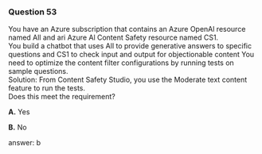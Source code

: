 ### Question 53

You have an Azure subscription that contains an Azure OpenAl resource named All and ari Azure Al Content Safety resource named CS1.  
You build a chatbot that uses All to provide generative answers to specific questions and CS1 to check input and output for objectionable content You need to optimize the content filter configurations by running tests on sample questions.  
Solution: From Content Safety Studio, you use the Moderate text content feature to run the tests.  
Does this meet the requirement?

**A.** Yes

**B.** No

answer: b


